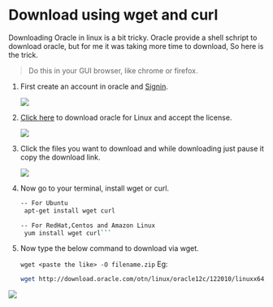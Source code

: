 # Download using wget and curl

Downloading Oracle in linux is a bit tricky. Oracle provide a shell schript to download oracle, but for me it was taking more time to download, So here is the trick. 

> Do this in your GUI browser, like chrome or firefox.

1. First create an account in oracle and [Signin](https://login.oracle.com/mysso/signon.jsp).

	![](https://github.com/SqlAdmin/Oracle_CheatSheet/blob/master/Images/Oracle%20download-signin.png)


2. [Click here](http://www.oracle.com/technetwork/database/enterprise-edition/downloads/index.html) to download oracle for Linux and accept the license. 

	![](https://github.com/SqlAdmin/Oracle_CheatSheet/blob/master/Images/Oracle%20download-downlaod%20file.png)


3. Click the files you want to download and while downloading just pause it copy the download link.

	![](https://github.com/SqlAdmin/Oracle_CheatSheet/blob/master/Images/Oracle%20download-copy%20link.png)

4. Now go to your terminal, install wget or curl. 

	```sh 
   -- For Ubuntu
	 apt-get install wget curl

	-- For RedHat,Centos and Amazon Linux
	 yum install wget curl```	

5. Now type the below command to download via wget. 
	

    `wget <paste the like> -O filename.zip`
    Eg: 

	```sh 
    wget http://download.oracle.com/otn/linux/oracle12c/122010/linuxx64_12201_database.zip?AuthParam=111111111_cb3a26b3a63c89b4405a1e32822d19fc -O file1.zip```


![](https://github.com/SqlAdmin/Oracle_CheatSheet/blob/master/Images/Oracledownload-wget.png)